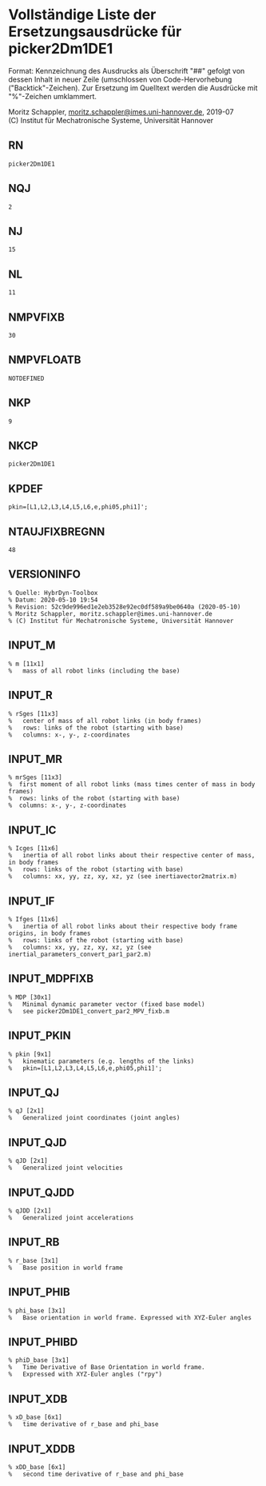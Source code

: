 # Vollständige Liste der Ersetzungsausdrücke für picker2Dm1DE1
Format: Kennzeichnung des Ausdrucks als Überschrift "##" gefolgt von dessen Inhalt in neuer Zeile (umschlossen von Code-Hervorhebung ("Backtick"-Zeichen).
Zur Ersetzung im Quelltext werden die Ausdrücke mit "%"-Zeichen umklammert.

Moritz Schappler, moritz.schappler@imes.uni-hannover.de, 2019-07  
(C) Institut für Mechatronische Systeme, Universität Hannover

## RN

```
picker2Dm1DE1
```

## NQJ

```
2
```

## NJ

```
15
```

## NL

```
11
```

## NMPVFIXB

```
30
```

## NMPVFLOATB

```
NOTDEFINED
```

## NKP

```
9
```

## NKCP

```
picker2Dm1DE1
```

## KPDEF

```
pkin=[L1,L2,L3,L4,L5,L6,e,phi05,phi1]';
```

## NTAUJFIXBREGNN

```
48
```

## VERSIONINFO

```
% Quelle: HybrDyn-Toolbox
% Datum: 2020-05-10 19:54
% Revision: 52c9de996ed1e2eb3528e92ec0df589a9be0640a (2020-05-10)
% Moritz Schappler, moritz.schappler@imes.uni-hannover.de
% (C) Institut für Mechatronische Systeme, Universität Hannover
```

## INPUT_M

```
% m [11x1]
%   mass of all robot links (including the base)
```

## INPUT_R

```
% rSges [11x3]
%   center of mass of all robot links (in body frames)
%   rows: links of the robot (starting with base)
%   columns: x-, y-, z-coordinates
```

## INPUT_MR

```
% mrSges [11x3]
%  first moment of all robot links (mass times center of mass in body frames)
%  rows: links of the robot (starting with base)
%  columns: x-, y-, z-coordinates
```

## INPUT_IC

```
% Icges [11x6]
%   inertia of all robot links about their respective center of mass, in body frames
%   rows: links of the robot (starting with base)
%   columns: xx, yy, zz, xy, xz, yz (see inertiavector2matrix.m)
```

## INPUT_IF

```
% Ifges [11x6]
%   inertia of all robot links about their respective body frame origins, in body frames
%   rows: links of the robot (starting with base)
%   columns: xx, yy, zz, xy, xz, yz (see inertial_parameters_convert_par1_par2.m)
```

## INPUT_MDPFIXB

```
% MDP [30x1]
%   Minimal dynamic parameter vector (fixed base model)
%   see picker2Dm1DE1_convert_par2_MPV_fixb.m
```

## INPUT_PKIN

```
% pkin [9x1]
%   kinematic parameters (e.g. lengths of the links)
%   pkin=[L1,L2,L3,L4,L5,L6,e,phi05,phi1]';
```

## INPUT_QJ

```
% qJ [2x1]
%   Generalized joint coordinates (joint angles)
```

## INPUT_QJD

```
% qJD [2x1]
%   Generalized joint velocities
```

## INPUT_QJDD

```
% qJDD [2x1]
%   Generalized joint accelerations
```

## INPUT_RB

```
% r_base [3x1]
%   Base position in world frame
```

## INPUT_PHIB

```
% phi_base [3x1]
%   Base orientation in world frame. Expressed with XYZ-Euler angles
```

## INPUT_PHIBD

```
% phiD_base [3x1]
%   Time Derivative of Base Orientation in world frame.
%   Expressed with XYZ-Euler angles ("rpy")
```

## INPUT_XDB

```
% xD_base [6x1]
%   time derivative of r_base and phi_base
```

## INPUT_XDDB

```
% xDD_base [6x1]
%   second time derivative of r_base and phi_base
```

